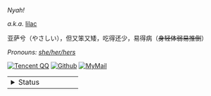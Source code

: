 
_Nyah!_

<i>a.k.a.</i> [lilac](https://naynna.eu.org/) 

亚萨兮（やさしい），但又笨又矮，吃得还少，易得病（<del>身轻体弱易推倒</del>）

<i> Pronouns: [she/her/hers](https://pronoun.is/she) </i>
  
[![Tencent QQ](https://img.shields.io/badge/-2316262536-F49898?logo=tencentqq&logoColor=white&style=for-the-badge)](https://qm.qq.com/cgi-bin/qm/qr?k=xfZnhNYoyZUSlceUNqXVe48_ztJKiKnz&noverify=0)
[![Github](https://img.shields.io/badge/-Naynna-181717?logo=github&logoColor=white&style=for-the-badge)](https://github.com/Naynna) 
[![MyMail](https://img.shields.io/badge/-naynna.eu.org-DA70D6?logo=Mail.RU&logoColor=white&style=for-the-badge)](mailto:i@naynna.eu.org)

<table>
<tr>
<td valign="top" width="50%">

<details>
<summary>Status</summary>
<div align="right">
<i>这是共用号，我本人事实上不常在网易云听音乐</i>
  <img align="right" <img src="https://card.naynna.eu.org/card.svg/"  />
<div href="#">

<img src="https://activity-graph.herokuapp.com/graph?username=Naynna" />

<img src="https://i.naynna.eu.org/snake.svg" />

</div>
